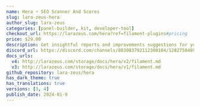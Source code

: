 ```yaml
---
name: Hera ⚡️ SEO Scanner And Scores
slug: lara-zeus-hera
author_slug: lara-zeus
categories: [panel-builder, kit, developer-tool]
checkout_url: https://larazeus.com/hera?ref=filament-plugins#pricing
price: $29.00
description: Get insightful reports and improvements suggestions for your app.
discord_url: https://discord.com/channels/883083792112300104/1282758409661317211
docs_urls:
  v4: http://larazeus.com/storage/docs/hera/v2/filament.md
  v3: http://larazeus.com/storage/docs/hera/v1/filament.md
github_repository: lara-zeus/hera
has_dark_theme: true
has_translations: true
versions: [3, 4]
publish_date: 2024-01-9
---
```

